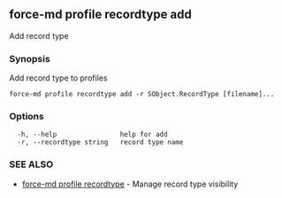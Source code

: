 ## force-md profile recordtype add

Add record type

### Synopsis

Add record type to profiles

```
force-md profile recordtype add -r SObject.RecordType [filename]...
```

### Options

```
  -h, --help                help for add
  -r, --recordtype string   record type name
```

### SEE ALSO

* [force-md profile recordtype](force-md_profile_recordtype.md)	 - Manage record type visibility

